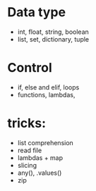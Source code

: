 # Data type
- int, float, string, boolean
- list, set, dictionary, tuple 
# Control
- if, else and elif, loops
- functions, lambdas,
# tricks:
- list comprehension
- read file
- lambdas + map
- slicing
- any(), .values()
- zip

